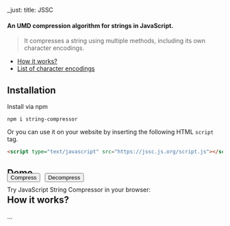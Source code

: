 _just: title: JSSC
#### An UMD compression algorithm for strings in JavaScript.
> It compresses a string using multiple methods, including its own character encodings.
- [How it works?](/#How%20it%20works)
- [List of character encodings](/encodings)

## Installation
Install via npm
```
npm i string-compressor
```

Or you can use it on your website by inserting the following HTML `script` tag.
```html
<script type="text/javascript" src="https://jssc.js.org/script.js"></script>
```

## Demo
Try JavaScript String Compressor in your browser:

<script src="script.js" defer></script>
<script src="demo.js" defer></script>
<script src="test.js" defer></script>
<div style="gap: 11px; display: flex; margin-top: -61px;">
    <button onclick="compress()">Compress</button>
    <button onclick="decompress()">Decompress</button>
</div>

## How it works?
...
